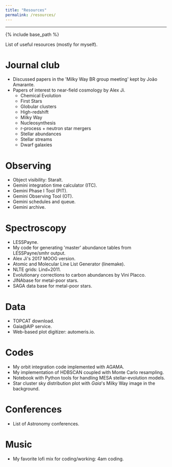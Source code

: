 ```yaml
---
title: "Resources"
permalink: /resources/
---
```


------

{% include base_path %}

List of useful resources (mostly for myself).


Journal club
======
* Discussed papers in the '<a href="https://amarante.netlify.app/previous/previousbr/" style="text-decoration:none">Milky Way BR group meeting</a>' kept by <a href="https://amarante.netlify.app/" style="text-decoration:none">João Amarante</a>.
* Papers of interest to near-field cosmology by <a href="https://www.alexji.com/" style="text-decoration:none">Alex Ji</a>.
  * <a href="https://feedly.com/i/subscription/feed%2Fhttps%3A%2F%2Ffeedly.com%2Ff%2F99rFU6SBNfsmoivtmJyijLhx" style="text-decoration:none">Chemical Evolution</a>
  * <a href="https://feedly.com/i/subscription/feed%2Fhttps%3A%2F%2Ffeedly.com%2Ff%2FGGdLkJOFPLCVvhgfq3L1NSZe" style="text-decoration:none">First Stars</a>
  * <a href="https://feedly.com/i/subscription/feed%2Fhttps%3A%2F%2Ffeedly.com%2Ff%2FxFWTUvnm6IUpjDj2p6p9D7X8" style="text-decoration:none">Globular clusters</a>
  * <a href="https://feedly.com/i/subscription/feed%2Fhttps%3A%2F%2Ffeedly.com%2Ff%2FukNZ0H5yo2yRVwZPM4Efk9yi" style="text-decoration:none">High-redshift</a>
  * <a href="https://feedly.com/i/subscription/feed%2Fhttps%3A%2F%2Ffeedly.com%2Ff%2FojWsYzMXqwFuzBwgdYFliO0z" style="text-decoration:none">Milky Way</a>
  * <a href="https://feedly.com/i/subscription/feed%2Fhttps%3A%2F%2Ffeedly.com%2Ff%2FE6gFqr5KbmwRhImq2smsoSCa" style="text-decoration:none">Nucleosynthesis</a>
  * <a href="https://feedly.com/i/subscription/feed%2Fhttps%3A%2F%2Ffeedly.com%2Ff%2FcxrTLxYFYiR5ohpsCVydsV9M" style="text-decoration:none">r-process + neutron star mergers</a>
  * <a href="https://feedly.com/i/subscription/feed%2Fhttps%3A%2F%2Ffeedly.com%2Ff%2FGTxRuVFQSerZEjvgmZxYO7t9" style="text-decoration:none">Stellar abundances</a>
  * <a href="https://feedly.com/i/subscription/feed%2Fhttps%3A%2F%2Ffeedly.com%2Ff%2FOU2E3D6E8Re16MFZDgJ3zivc" style="text-decoration:none">Stellar streams</a>
  * <a href="https://feedly.com/i/subscription/feed%2Fhttps%3A%2F%2Ffeedly.com%2Ff%2FvTtWuZXYHHTtkvikIpRoFX9w" style="text-decoration:none">Dwarf galaxies</a>

Observing
======
* Object visibility: <a href="http://catserver.ing.iac.es/staralt/index.php" style="text-decoration:none">Staralt</a>.
* Gemini integration time calculator (<a href="https://www.gemini.edu/observing/resources/itc" style="text-decoration:none">ITC</a>).
* Gemini Phase I Tool (<a href="https://www.gemini.edu/observing/phase-i/pit" style="text-decoration:none">PIT</a>).
* Gemini Observing Tool (<a href="http://www.gemini.edu/observing/phase-ii/ot" style="text-decoration:none">OT</a>).
* Gemini <a href="https://www.gemini.edu/observing/schedules-and-queue" style="text-decoration:none">schedules and queue</a>.
* Gemini <a href="https://archive.gemini.edu/searchform" style="text-decoration:none">archive</a>.

Spectroscopy
======
* <a href="https://github.com/alexji/LESSPayne" style="text-decoration:none">LESSPayne</a>.
* My code for generating 'master' <a href="https://github.com/guilimberg/abund-tables" style="text-decoration:none">abundance tables</a> from LESSPayne/smhr output.
* <a href="https://www.alexji.com/" style="text-decoration:none">Alex Ji</a>'s <a href="https://github.com/alexji/moog17scat" style="text-decoration:none">2017 MOOG version</a>.
* Atomic and Molecular Line List Generator (<a href="https://github.com/vmplacco/linemake" style="text-decoration:none">linemake</a>).
* NLTE grids: <a href="http://www.inspect-stars.com/cp/application.py/" style="text-decoration:none">Lind+2011</a>.
* Evolutionary <a href="http://vplacco.pythonanywhere.com/" style="text-decoration:none">corrections to carbon abundances</a> by <a href="https://vmplacco.github.io/" style="text-decoration:none">Vini Placco</a>.
* <a href="https://jinabase.pythonanywhere.com/" style="text-decoration:none">JINAbase</a> for metal-poor stars.
* <a href="http://sagadatabase.jp/" style="text-decoration:none">SAGA data base</a> for metal-poor stars.

Data
======
* <a href="https://www.star.bris.ac.uk/~mbt/topcat/" style="text-decoration:none">TOPCAT</a> download.
* <a href="https://gaia.aip.de/" style="text-decoration:none">Gaia@AIP</a> service.
* Web-based plot digitizer: <a href="https://apps.automeris.io/wpd/" style="text-decoration:none">automeris.io</a>.

Codes
======
* My <a href="https://github.com/guilimberg/orbit-calc" style="text-decoration:none">orbit integration code</a> implemented with AGAMA.
* My implementation of <a href="https://github.com/guilimberg/hdbscan-mc" style="text-decoration:none">HDBSCAN coupled with Monte Carlo</a> resampling.
* Notebook with <a href="https://colab.research.google.com/drive/1qiC40MwmQWhGjp4sV9PF0L1c7Kv_kT3l?usp=sharing" style="text-decoration:none">Python tools for handling MESA</a> stellar-evolution models.
* Star cluster <a href="https://github.com/guilimberg/Star_cluster_distribution/tree/main" style="text-decoration:none">sky distribution plot</a> with <i>Gaia</i>'s Milky Way image in the background. 

Conferences
======
* List of <a href="https://www.cadc-ccda.hia-iha.nrc-cnrc.gc.ca/en/meetings/this-year/" style="text-decoration:none">Astronomy conferences</a>.

Music
======
* My favorite lofi mix for coding/working: <a href="https://youtu.be/LqP6hZRZqOA" style="text-decoration:none">4am coding</a>.

<!---
<ul>
  <h2>Courses:</h2>
  <li>Instructor, Introduction to Scientific Programming in Python (CSCI P-14320). Harvard Summer School, Pre-College Program. Summer 2022.</li>
  <li>Co-instructor, Introduction to Scientific Programming in Python (CSCI P-14320). Harvard Summer School, Pre-College Program. Summer 2021.</li>
  <li>Instructor, Scientific Computing with SciPy, Python Workshop. SAO Latino Initiative Program. Summer 2021, 2022.</li>
  <li>TA, Interstellar Medium and Star Formation (AY203). Harvard University. Spring 2021.</li>
  <li>TA, Introduction to Scientific Programming in Python (CSCI P-14320). Harvard Summer School, Pre-College Program. Summer 2019, 2020.</li>
  <li>TA, Stellar and Planetary Astronomy (AY16). Harvard University. Spring 2020.</li>
  <li>TA, Physics I (Lab): Mechanics, Elasticity, Fluids, and Diffusion (PHYS E-1axl). Harvard Extension School. Fall 2017.</li>
  
  <h2>Pedagogy Training and Teaching Awards:</h2>
  <li>Science Education Undergraduate Mentoring Workshop Series, Harvard University. Spring 2022.</li>
  <li>Derek Bok Teaching Certificate, Harvard University. 2021.</li>
  <li>Derek Bok Certificate of Excellence and Distinction in Teaching, Harvard University. Spring 2021.</li>
</ul>  
  
<br>

<h1>Mentoring</h1>
<ul>
  <li>Sarai Rankin, Morgan State University / REU Undergraduate</li>
  REU summer project measuring dust mass in protoplanetary disks in the Cepheus OBb3 star-forming region using SMA data <br> <br>
  <li>Arielle Frommer, Harvard Undergraduate</li>
  Summer research project studying nitrile chemistry in a sample of massive young stellar objects using SMA data <br> <br>
  <li>Sage Crystian, Harvard Undergraduate</li>
  Summer research project mapping vertical gas structures in protoplanetary disks using ALMA data <br> <br>
  <li>Prabidhik KC, Harvard Undergraduate</li>
  Independent research project on the chemistry of MYSOs and UC HII regions using using SMA data <br> <br>
  <li>Devin Sullivan, Harvard Undergraduate</li>
  Junior Thesis (AY98) on the distribution of HCN gas in protoplanetary disks using using ALMA data <br> <br>
</ul>

<!---{% include base_path %}

{% for post in site.teaching reversed %}
  {% include archive-single.html %}
{% endfor %}--->
